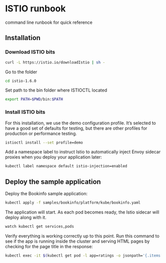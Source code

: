 # ISTIO runbook

command line runbook for quick reference

## Installation

### Download ISTIO bits
```bash
curl -L https://istio.io/downloadIstio | sh -

```

Go to the folder

```bash
cd istio-1.6.0

```

Set path to the bin folder where ISTIOCTL located

```bash
export PATH=$PWD/bin:$PATH
```
### Install ISTIO bits
For this installation, we use the demo configuration profile. It’s selected to have a good set of defaults for testing, but there are other profiles for production or performance testing.


```bash
istioctl install --set profile=demo
```

Add a namespace label to instruct Istio to automatically inject Envoy sidecar proxies when you deploy your application later:

```bash
kubectl label namespace default istio-injection=enabled

```
## Deploy the sample application
Deploy the Bookinfo sample application:
```bash
kubectl apply -f samples/bookinfo/platform/kube/bookinfo.yaml
```
The application will start. As each pod becomes ready, the Istio sidecar will deploy along with it.
```bash
watch kubectl get services,pods
```
Verify everything is working correctly up to this point. Run this command to see if the app is running inside the cluster and serving HTML pages by checking for the page title in the response:
```bash
kubectl exec -it $(kubectl get pod -l app=ratings -o jsonpath='{.items[0].metadata.name}') -c ratings -- curl productpage:9080/productpage | grep -o "<title>.*</title>"
```




